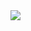 <img align="left" src="https://github-readme-stats.vercel.app/api/top-langs/?username=rodolphebaladi&layout=compact"/>
